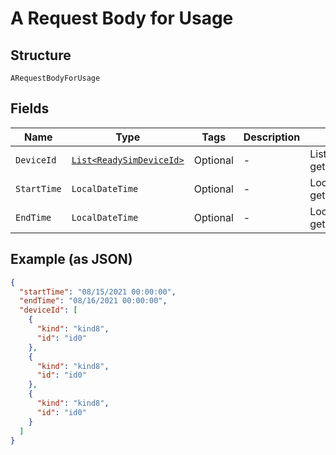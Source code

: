 
# A Request Body for Usage

## Structure

`ARequestBodyForUsage`

## Fields

| Name | Type | Tags | Description | Getter | Setter |
|  --- | --- | --- | --- | --- | --- |
| `DeviceId` | [`List<ReadySimDeviceId>`](../../doc/models/ready-sim-device-id.md) | Optional | - | List<ReadySimDeviceId> getDeviceId() | setDeviceId(List<ReadySimDeviceId> deviceId) |
| `StartTime` | `LocalDateTime` | Optional | - | LocalDateTime getStartTime() | setStartTime(LocalDateTime startTime) |
| `EndTime` | `LocalDateTime` | Optional | - | LocalDateTime getEndTime() | setEndTime(LocalDateTime endTime) |

## Example (as JSON)

```json
{
  "startTime": "08/15/2021 00:00:00",
  "endTime": "08/16/2021 00:00:00",
  "deviceId": [
    {
      "kind": "kind8",
      "id": "id0"
    },
    {
      "kind": "kind8",
      "id": "id0"
    },
    {
      "kind": "kind8",
      "id": "id0"
    }
  ]
}
```

